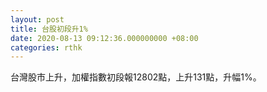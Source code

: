 ```yaml
---
layout: post
title: 台股初段升1%
date: 2020-08-13 09:12:36.000000000 +08:00
categories: rthk
---
```


台灣股市上升，加權指數初段報12802點，上升131點，升幅1%。
